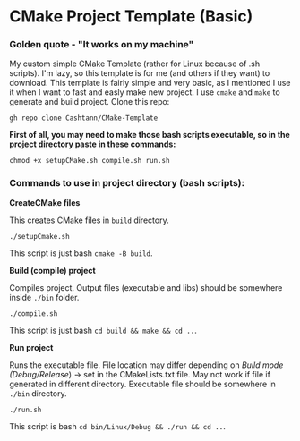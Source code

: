 # CMake Project Template (Basic)

### Golden quote - "It works on my machine"

My custom simple CMake Template (rather for Linux because of .sh scripts). I'm lazy, so this template is for me (and others if they want) to download.
This template is fairly simple and very basic, as I mentioned I use it when I want to fast and easly make new project.
I use `cmake` and `make` to generate and build project.
Clone this repo:
```
gh repo clone Cashtann/CMake-Template
```

**First of all, you may need to make those bash scripts executable, so in the project directory paste in these commands:**
```
chmod +x setupCMake.sh compile.sh run.sh
```


### Commands to use in project directory (bash scripts):
**CreateCMake files**

This creates CMake files in `build` directory.
 ```
 ./setupCmake.sh
```
This script is just bash `cmake -B build`.

**Build (compile) project**

Compiles project. Output files (executable and libs) should be somewhere inside `./bin` folder.
 ```
 ./compile.sh
```
This script is just bash `cd build && make && cd ..`.

**Run project**

Runs the executable file. File location may differ depending on *Build mode (Debug/Release*) -> set in the CMakeLists.txt file.
May not work if file if generated in different directory. Executable file should be somewhere in `./bin` directory.
 ```
 ./run.sh
```
This script is bash `cd bin/Linux/Debug && ./run && cd ..`.

